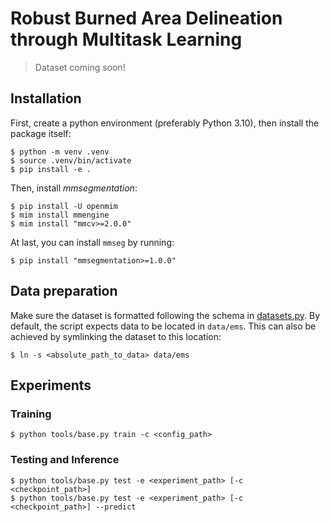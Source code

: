 # Robust Burned Area Delineation through Multitask Learning

> Dataset coming soon!

## Installation

First, create a python environment (preferably Python 3.10), then install the package itself:
```console
$ python -m venv .venv
$ source .venv/bin/activate
$ pip install -e .
```

Then, install *mmsegmentation*:

```console
$ pip install -U openmim
$ mim install mmengine
$ mim install "mmcv>=2.0.0"
```

At last, you can install `mmseg` by running:

```console
$ pip install "mmsegmentation>=1.0.0"
```

## Data preparation

Make sure the dataset is formatted following the schema in [datasets.py](src/baseg/datasets.py).
By default, the script expects data to be located in `data/ems`.
This can also be achieved by symlinking the dataset to this location:

```console
$ ln -s <absolute_path_to_data> data/ems
```

## Experiments


### Training

```console
$ python tools/base.py train -c <config_path>
```

### Testing and Inference

```console
$ python tools/base.py test -e <experiment_path> [-c <checkpoint_path>]
$ python tools/base.py test -e <experiment_path> [-c <checkpoint_path>] --predict
```


